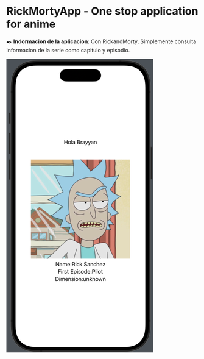 

# RickMortyApp - One stop application for anime

✒️ **Indormacion de la aplicacion**: Con RickandMorty, Simplemente consulta informacion de la serie como capitulo y episodio.

<img src="https://github.com/10199420/RickMortyApp/blob/main/RickMortyApp/Assets.xcassets/img.imageset/img.png" />
